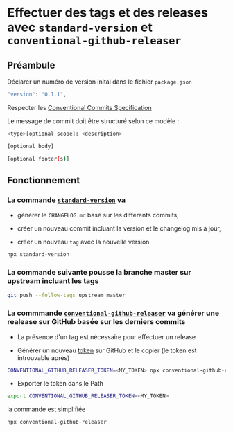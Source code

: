# Effectuer des tags et des releases avec `standard-version` et `conventional-github-releaser`

## Préambule

Déclarer un numéro de version inital dans le fichier `package.json`

```bash
"version": "0.1.1",
```

Respecter les [Conventional Commits Specification](https://conventionalcommits.org)

Le message de commit doit être structuré selon ce modèle :

```bash
<type>[optional scope]: <description>

[optional body]

[optional footer(s)]
```

## Fonctionnement

### La commande [`standard-version`](https://github.com/conventional-changelog/standard-version) va

* générer le `CHANGELOG.md` basé sur les différents commits,

* créer un nouveau commit incluant la version et le changelog mis à jour,

* créer un nouveau `tag` avec la nouvelle version.

```bash
npx standard-version
```

### La commande suivante pousse la branche master sur upstream incluant les tags

```bash
git push --follow-tags upstream master
```

### La commmande [`conventional-github-releaser`](https://github.com/conventional-changelog/releaser-tools/tree/master/packages/conventional-github-releaser) va générer une realease sur GitHub basée sur les derniers commits

* La présence d'un tag est nécessaire pour effectuer un release

* Générer un nouveau [token](https://github.com/settings/tokens/new) sur GitHub et le copier (le token est introuvable après)

```bash
CONVENTIONAL_GITHUB_RELEASER_TOKEN=<MY_TOKEN> npx conventional-github-releaser
```

* Exporter le token dans le Path

```bash
export CONVENTIONAL_GITHUB_RELEASER_TOKEN=<MY_TOKEN>
```

la commande est simplifiée

```bash
npx conventional-github-releaser
```
